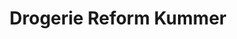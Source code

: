 ---
title: "Drogerie Reform Kummer"
url: /attnang-puchheim/drogerie-reform-kummer/
shop: Drogerie
---
